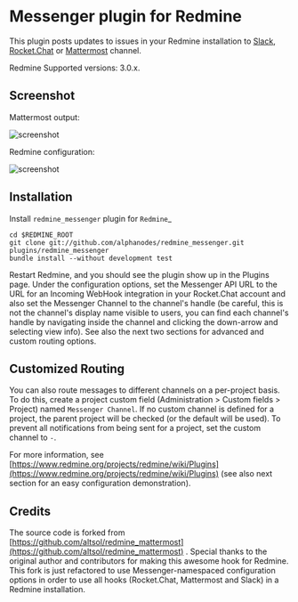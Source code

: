 # Messenger plugin for Redmine

This plugin posts updates to issues in your Redmine installation to [Slack](https://slack.com/), [Rocket.Chat](https://rocket.chat/) or [Mattermost](https://about.mattermost.com/) channel.

Redmine Supported versions: 3.0.x.

## Screenshot

Mattermost output:

![screenshot](https://raw.githubusercontent.com/alphanodes/redmine_messenger/assets/screenshot_mattermost.png)

Redmine configuration:

![screenshot](https://raw.githubusercontent.com/alphanodes/redmine_messenger/assets/screenshot_redmine_settings.png)

## Installation

Install ``redmine_messenger`` plugin for `Redmine`_

    cd $REDMINE_ROOT
    git clone git://github.com/alphanodes/redmine_messenger.git plugins/redmine_messenger
    bundle install --without development test

Restart Redmine, and you should see the plugin show up in the Plugins page.
Under the configuration options, set the Messenger API URL to the URL for an
Incoming WebHook integration in your Rocket.Chat account and also set the Messenger
Channel to the channel's handle (be careful, this is not the channel's display name
visible to users, you can find each channel's handle by navigating inside the channel
and clicking the down-arrow and selecting view info). See also the next two sections
for advanced and custom routing options.

## Customized Routing

You can also route messages to different channels on a per-project basis. To
do this, create a project custom field (Administration > Custom fields > Project)
named `Messenger Channel`. If no custom channel is defined for a project, the parent
project will be checked (or the default will be used). To prevent all notifications
from being sent for a project, set the custom channel to `-`.

For more information, see [https://www.redmine.org/projects/redmine/wiki/Plugins](https://www.redmine.org/projects/redmine/wiki/Plugins) (see also next section for an easy configuration demonstration).

## Credits

The source code is forked from [https://github.com/altsol/redmine_mattermost](https://github.com/altsol/redmine_mattermost) . Special thanks to the original author and contributors for making this awesome hook for Redmine. This fork is just refactored to use Messenger-namespaced configuration options in order to use all hooks (Rocket.Chat, Mattermost and Slack) in a Redmine installation.
